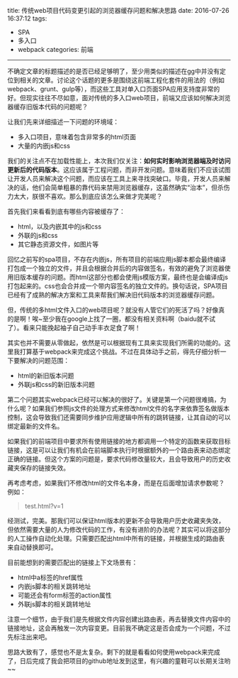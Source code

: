 title: 传统web项目代码变更引起的浏览器缓存问题和解决思路
date: 2016-07-26 16:37:12
tags:
- SPA
- 多入口
- webpack
categories: 前端
---

不确定文章的标题描述的是否已经足够明了，至少用类似的描述在gg中并没有定位到相关的文章。讨论这个话题的更多是围绕这前端工程化套件的用法的（例如webpack、grunt、gulp等），而这些工具对单入口页面SPA应用支持度非常的好。但现实往往不尽如意，面对传统的多入口web项目，前端又应该如何解决浏览器缓存旧版本代码的问题呢？

让我们先来详细描述一下问题的环境域：

- 多入口项目，意味着包含非常多的html页面
- 大量的内嵌js和css

我们的关注点不在加载性能上，本次我们仅关注：**如何实时影响浏览器端及时访问更新后的代码版本**。这应该属于工程问题，而非开发问题。意味着我们不应该试图让开发人员来解决这个问题，而应该在工具上来寻找突破口。毕竟，开发人员来解决的话，他们会简单粗暴的靠代码来禁用浏览器缓存，这虽然确实“治本”，但杀伤力太大，朕很不喜欢。那么到底应该怎么来做才完美呢？

首先我们来看看到底有哪些内容被缓存了：

- html，以及内嵌其中的js和css
- 外联的js和css
- 其它静态资源文件，如图片等

回忆之前写的spa项目，不存在内嵌js，所有项目的前端应用js脚本都会最终编译打包成一个独立的文件，并且会根据合并后的内容做签名，有效的避免了浏览器使用旧版本缓存的问题。而html这部分也都会使用js模版方案，最终也是会编译成js打包起来的。css也会合并成一个带内容签名的独立文件的。换句话说，SPA项目已经有了成熟的解决方案和工具来帮我们解决旧代码版本的浏览器缓存问题。

但，传统的多html文件入口的web项目呢？就没有人管它们的死活了吗？好像真的是啊！唉~至少我在google上找了一圈，都没有相关资料啊（baidu就不试了）。看来只能挽起袖子自己动手丰衣足食了啊！

其实也并不需要从零做起，依然是可以根据现有工具来实现我们所需的功能的。这里我打算基于webpack来完成这个挑战。不过在具体动手之前，得先仔细分析一下要解决的问题范围：

- html的新旧版本问题
- 外联js和css的新旧版本问题

第二个问题其实webpack已经可以解决的很好了。关键是第一个问题很难搞，为什么呢？如果我们参照js文件的处理方式来修改html文件的名字来依靠签名做版本控制，这会导致我们还需要同步维护应用逻辑中所有的跳转链接，让其自动的可以绑定最新的文件名。

如果我们的前端项目中要求所有使用链接的地方都调用一个特定的函数来获取目标链接，这是可以让我们有机会在前端脚本执行时根据额外的一个路由表来动态绑定正确的链接。但这个方案的问题是，要求代码修改量较大，且会导致用户的历史收藏夹保存的链接失效。

再考虑考虑，如果我们不修改html的文件名本身，而是在后面增加请求参数呢？例如：

> test.html?v=1

经测试，完美。那我们可以保证html版本的更新不会导致用户历史收藏夹失效，但依然需要大量的人为修改代码的工作，有没有进阶的办法呢？其实可以将这部分的人工操作自动化处理。只需要匹配出html中所有的链接，并根据生成的路由表来自动替换即可。

目前能想到的需要匹配出的链接上下文场景有：

- html中a标签的href属性
- 内嵌js脚本的相关跳转地址
- 可能还会有form标签的action属性
- 外联js脚本的相关跳转地址

注意一个细节，由于我们是先根据文件内容创建出路由表，再去替换文件内容中的链接地址，这会再触发一次内容变更。目前我不确定这是否会成为一个问题，不过先标注出来吧。

思路大致有了，感觉也不是太复杂。剩下的就是看看如何使用webpack来完成了，日后完成了我会把项目的github地址发到这里，有兴趣的童鞋可以长期关注哟~~
